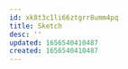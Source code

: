 ```yaml
---
id: xk8t3c1li66ztgrr8umm4pq
title: Sketch
desc: ''
updated: 1656540410487
created: 1656540410487
---
```



